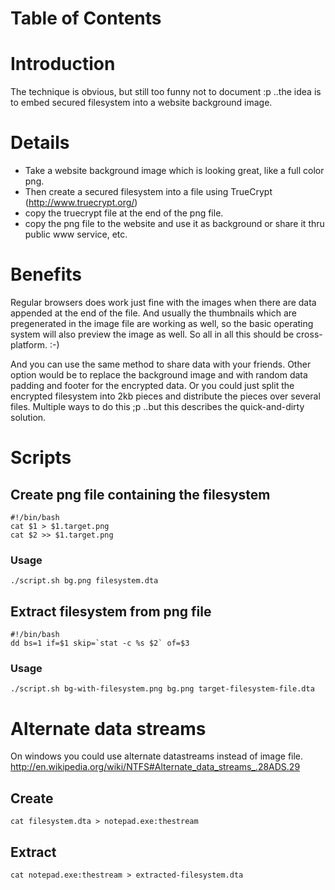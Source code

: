 # Table of Contents #

# Introduction #

The technique is obvious, but still too funny not to document :p ..the idea is to embed secured filesystem into a website background image.


# Details #

  * Take a website background image which is looking great, like a full color png.
  * Then create a secured filesystem into a file using TrueCrypt  (http://www.truecrypt.org/)
  * copy the truecrypt file at the end of the png file.
  * copy the png file to the website and use it as background or share it thru public www service, etc.

# Benefits #
Regular browsers does work just fine with the images when there are data appended at the end of the file. And usually the thumbnails which are pregenerated in the image file are working as well, so the basic operating system will also preview the image as well. So all in all this should be cross-platform. :-)

And you can use the same method to share data with your friends. Other option would be to replace the background image and with random data padding and footer for the encrypted data. Or you could just split the encrypted filesystem into 2kb pieces and distribute the pieces over several files. Multiple ways to do this ;p ..but this describes the quick-and-dirty solution.

# Scripts #
## Create png file containing the filesystem ##
```
#!/bin/bash
cat $1 > $1.target.png
cat $2 >> $1.target.png
```
### Usage ###
```
./script.sh bg.png filesystem.dta
```
## Extract filesystem from png file ##
```
#!/bin/bash
dd bs=1 if=$1 skip=`stat -c %s $2` of=$3
```
### Usage ###
```
./script.sh bg-with-filesystem.png bg.png target-filesystem-file.dta
```
# Alternate data streams #
On windows you could use alternate datastreams instead of image file.
http://en.wikipedia.org/wiki/NTFS#Alternate_data_streams_.28ADS.29
## Create ##
```
cat filesystem.dta > notepad.exe:thestream
```
## Extract ##
```
cat notepad.exe:thestream > extracted-filesystem.dta
```